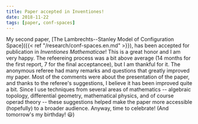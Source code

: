 ```yaml
---
title: Paper accepted in Inventiones!
date: 2018-11-22
tags: [paper, conf-spaces]
---
```


My second paper, [The Lambrechts--Stanley Model of Configuration Space]({{< ref "/research/conf-spaces.en.md" >}}), has been accepted for publication in *Inventiones Mathematicae*!
This is a great honor and I am very happy.
The refeereing process was a bit above average (14 months for the first report, 7 for the final acceptancee), but I am thankful for it.
The anonymous referee had many remarks and questions that greatly improved my paper.
Most of the comments were about the presentation of the paper, and thanks to the referee's suggestions, I believe it has been improved quite a bit.
Since I use techniques from several areas of mathematics -- algebraic topology, differential geometry, mathematical physics, and of course operad theory -- these suggestions helped make the paper more accessible (hopefully) to a broader audience.
Anyway, time to celebrate! 
(And tomorrow's my birthday! 😃)
<!--more-->
